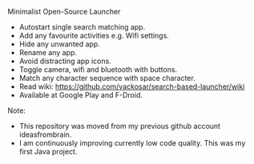 Minimalist Open-Source Launcher

- Autostart single search matching app.
- Add any favourite activities e.g. Wifi settings.
- Hide any unwanted app.
- Rename any app.
- Avoid distracting app icons.
- Toggle camera, wifi and bluetooth with buttons.
- Match any character sequence with space character.
- Read wiki: https://github.com/vackosar/search-based-launcher/wiki
- Available at Google Play and F-Droid.

Note:

- This repository was moved from my previous github account ideasfrombrain.
- I am continuously improving currently low code quality. This was my first Java project.
